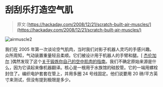 # 刮刮乐打造空气肌

> 原文:[https://hackaday.com/2008/12/21/scratch-built-air-muscles/](https://hackaday.com/2008/12/21/scratch-built-air-muscles/)

![airmuscle2](../Images/2ea8145892cd8f8773c5eb89c90b350f.png "airmuscle2")

我们在 2005 年第一次谈论空气肌肉，当时我们对影子机器人灵巧的手感兴趣。众所周知，气动装置重量轻且柔顺。它们被设计用于机器人的手臂和腿。[ [杰伦加尔](http://jelengar.wordpress.com/ ")") ]偶然发现了这个[关于锻炼你自己的空中肌肉的指南](http://www.scienceprog.com/how-you-can-make-air-muscle/ "How you can make air muscle - Scientific, embedded, biomedical, electronics contents.")。我们不确定原始来源是什么，因为它读起来像机器翻译。核心是一根用于水族馆的硅胶管。它的一端用螺栓封住了。编织电护套套在管上，并用多圈 24 号线固定。他们说要用 20 磅/平方英寸来测试，但没有提到极限是多少。